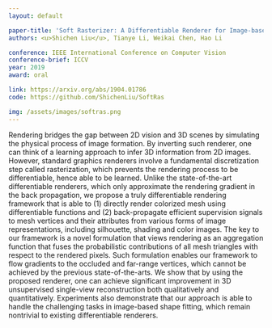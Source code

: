 ```yaml
---
layout: default

paper-title: 'Soft Rasterizer: A Differentiable Renderer for Image-based 3D Reasoning'
authors: <u>Shichen Liu</u>, Tianye Li, Weikai Chen, Hao Li

conference: IEEE International Conference on Computer Vision
conference-brief: ICCV
year: 2019
award: oral

link: https://arxiv.org/abs/1904.01786
code: https://github.com/ShichenLiu/SoftRas

img: /assets/images/softras.png
---
```


Rendering bridges the gap between 2D vision and 3D scenes by simulating the physical process of image formation. By inverting such renderer, one can think of a learning approach to infer 3D information from 2D images. However, standard graphics renderers involve a fundamental discretization step called rasterization, which prevents the rendering process to be differentiable, hence able to be learned. Unlike the state-of-the-art differentiable renderers, which only approximate the rendering gradient in the back propagation, we propose a truly differentiable rendering framework that is able to (1) directly render colorized mesh using differentiable functions and (2) back-propagate efficient supervision signals to mesh vertices and their attributes from various forms of image representations, including silhouette, shading and color images. The key to our framework is a novel formulation that views rendering as an aggregation function that fuses the probabilistic contributions of all mesh triangles with respect to the rendered pixels. Such formulation enables our framework to flow gradients to the occluded and far-range vertices, which cannot be achieved by the previous state-of-the-arts. We show that by using the proposed renderer, one can achieve significant improvement in 3D unsupervised single-view reconstruction both qualitatively and quantitatively. Experiments also demonstrate that our approach is able to handle the challenging tasks in image-based shape fitting, which remain nontrivial to existing differentiable renderers.
